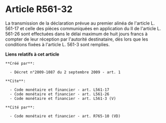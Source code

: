 # Article R561-32

La transmission de la déclaration prévue au premier alinéa de l'article L. 561-17 et celle des pièces communiquées en
application du II de l'article L. 561-26 sont effectuées dans le délai maximum de huit jours francs à compter de leur
réception par l'autorité destinataire, dès lors que les conditions fixées à l'article L. 561-3 sont remplies.

**Liens relatifs à cet article**

	**Créé par**:

	  - Décret n°2009-1087 du 2 septembre 2009 - art. 1

	**Cite**:

	  - Code monétaire et financier - art. L561-17
	  - Code monétaire et financier - art. L561-26
	  - Code monétaire et financier - art. L561-3 (V)

	**Cité par**:

	  - Code monétaire et financier - art. R765-10 (VD)
